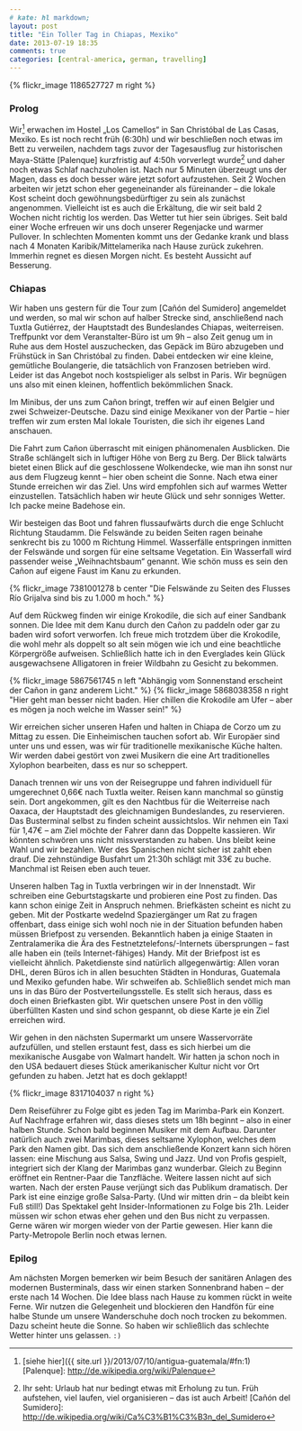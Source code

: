 ```yaml
---
# kate: hl markdown;
layout: post
title: "Ein Toller Tag in Chiapas, Mexiko"
date: 2013-07-19 18:35
comments: true
categories: [central-america, german, travelling]
---
```


{% flickr_image 1186527727 m right %}

### Prolog

Wir[^1] erwachen im Hostel „Los Camellos“ in San Christóbal de Las Casas, Mexiko.
Es ist noch recht früh (6:30h) und wir beschließen noch etwas im Bett zu verweilen,
nachdem tags zuvor der Tagesausflug zur historischen Maya-Stätte [Palenque]
kurzfristig auf 4:50h vorverlegt wurde[^2] und daher noch etwas Schlaf nachzuholen
ist. Nach nur 5 Minuten überzeugt uns der Magen, dass es doch besser wäre jetzt
sofort aufzustehen. Seit 2 Wochen arbeiten wir jetzt schon eher gegeneinander als
füreinander – die lokale Kost scheint doch gewöhnungsbedürftiger zu sein als
zunächst angenommen. Vielleicht ist es auch die Erkältung, die wir seit bald 2 Wochen
nicht richtig los werden. Das Wetter tut hier sein übriges. Seit bald einer Woche
erfreuen wir uns doch unserer Regenjacke und warmer Pullover. In schlechten
Momenten kommt uns der Gedanke krank und blass nach 4 Monaten Karibik/Mittelamerika
nach Hause zurück zukehren. Immerhin regnet es diesen Morgen nicht. Es besteht
Aussicht auf Besserung.

<!-- more -->

### Chiapas

Wir haben uns gestern für die Tour zum [Cañón del Sumidero] angemeldet und werden,
so mal wir schon auf halber Strecke sind, anschließend nach Tuxtla Gutiérrez,
der Hauptstadt des Bundeslandes Chiapas, weiterreisen. Treffpunkt vor dem
Veranstalter-Büro ist um 9h – also Zeit genug um in Ruhe aus dem Hostel
auszuchecken, das Gepäck im Büro abzugeben und Frühstück in San Christóbal
zu finden. Dabei entdecken wir eine kleine, gemütliche Boulangerie, die tatsächlich
von Franzosen betrieben wird. Leider ist das Angebot noch kostspieliger als selbst
in Paris. Wir begnügen uns also mit einen kleinen, hoffentlich bekömmlichen Snack.

Im Minibus, der uns zum Cañon bringt, treffen wir auf einen Belgier und zwei
Schweizer-Deutsche. Dazu sind einige Mexikaner von der Partie – hier treffen wir
zum ersten Mal lokale Touristen, die sich ihr eigenes Land anschauen.

Die Fahrt zum Cañon überrascht mit einigen phänomenalen Ausblicken. Die Straße
schlängelt sich in luftiger Höhe von Berg zu Berg. Der Blick talwärts bietet
einen Blick auf die geschlossene Wolkendecke, wie man ihn sonst nur aus dem Flugzeug
kennt – hier oben scheint die Sonne. Nach etwa einer Stunde erreichen wir das
Ziel. Uns wird empfohlen sich auf warmes Wetter einzustellen. Tatsächlich haben
wir heute Glück und sehr sonniges Wetter. Ich packe meine Badehose ein.

Wir besteigen das Boot und fahren
flussaufwärts durch die enge Schlucht Richtung Staudamm. Die Felswände zu
beiden Seiten ragen beinahe senkrecht bis zu 1000 m Richtung Himmel. Wasserfälle
entspringen inmitten der Felswände und sorgen für eine seltsame Vegetation. Ein
Wasserfall wird passender weise „Weihnachtsbaum“ genannt. Wie schön muss es sein
den Cañon auf eigene Faust im Kanu zu erkunden.

{% flickr_image 7381001278 b center "Die Felswände zu Seiten des Flusses Río Grijalva sind bis zu 1.000 m hoch." %}

Auf dem Rückweg finden wir einige Krokodile, die sich auf einer Sandbank sonnen.
Die Idee mit dem Kanu durch den Cañon zu paddeln oder gar zu baden wird sofort
verworfen. Ich freue mich trotzdem über die Krokodile, die wohl mehr als doppelt
so alt sein mögen wie ich und eine beachtliche Körpergröße aufweisen. Schließlich
hatte ich in den Everglades kein Glück ausgewachsene Alligatoren in freier Wildbahn
zu Gesicht zu bekommen.

{% flickr_image 5867561745 n left "Abhängig vom Sonnenstand erscheint der Cañon in ganz anderem Licht." %}
{% flickr_image 5868038358 n right "Hier geht man besser nicht baden. Hier chillen die Krokodile am Ufer – aber es mögen ja noch welche im Wasser sein!" %}

Wir erreichen sicher unseren Hafen und halten in Chiapa de Corzo um zu Mittag zu
essen. Die Einheimischen tauchen sofort ab. Wir Europäer sind unter uns und essen,
was wir für traditionelle mexikanische Küche halten. Wir werden dabei gestört von
zwei Musikern die eine Art traditionelles Xylophon bearbeiten, dass es nur so 
scheppert.

Danach trennen wir uns von der Reisegruppe und fahren individuell für umgerechnet
0,66€ nach Tuxtla weiter. Reisen kann manchmal so günstig sein. Dort angekommen,
gilt es den Nachtbus für die Weiterreise nach Oaxaca, der Hauptstadt des
gleichnamigen Bundeslandes, zu reservieren. Das Busterminal selbst zu finden
scheint aussichtslos. Wir nehmen ein Taxi für 1,47€ – am Ziel möchte der Fahrer
dann das Doppelte kassieren. Wir könnten schwören uns nicht missverstanden zu haben.
Uns bleibt keine Wahl und wir bezahlen. Wer des Spanischen nicht sicher ist
zahlt eben drauf. Die zehnstündige Busfahrt um 21:30h schlägt mit 33€ zu buche.
Manchmal ist Reisen eben auch teuer.

Unseren halben Tag in Tuxtla verbringen wir in der Innenstadt. Wir schreiben
eine Geburtstagskarte und probieren eine Post zu finden. Das kann schon einige
Zeit in Anspruch nehmen. Briefkästen scheint es nicht zu geben. Mit der Postkarte
wedelnd Spaziergänger um Rat zu fragen offenbart, dass einige sich wohl noch nie
in der Situation befunden haben müssen Briefpost zu versenden. Bekanntlich haben
ja einige Staaten in Zentralamerika die Ära des Festnetztelefons/-Internets
übersprungen – fast alle haben ein (teils Internet-fähiges) Handy. Mit der
Briefpost ist es vielleicht ähnlich. Paketdienste sind natürlich allgegenwärtig:
Allen voran DHL, deren Büros ich in allen besuchten Städten in Honduras, Guatemala
und Mexiko gefunden habe. Wir schweifen ab. Schließlich sendet mich man uns in das
Büro der Postverteilungsstelle. Es stellt sich heraus, dass es doch einen Briefkasten
gibt. Wir quetschen unsere Post in den völlig überfüllten Kasten und sind schon
gespannt, ob diese Karte je ein Ziel erreichen wird.

Wir gehen in den nächsten Supermarkt um unsere Wasservorräte aufzufüllen,
und stellen erstaunt fest, dass es sich hierbei um die mexikanische Ausgabe von
Walmart handelt. Wir hatten ja schon noch in den USA bedauert dieses Stück
amerikanischer Kultur nicht vor Ort gefunden zu haben. Jetzt hat es doch geklappt!

{% flickr_image 8317104037 n right %}

Dem Reiseführer zu Folge gibt es jeden Tag im Marimba-Park ein Konzert. Auf Nachfrage
erfahren wir, dass dieses stets um 18h beginnt – also in einer halben Stunde.
Schon bald beginnen Musiker mit dem Aufbau. Darunter natürlich auch zwei Marimbas,
dieses seltsame Xylophon, welches dem Park den Namen gibt. Das sich dem
anschließende Konzert kann sich hören lassen: eine Mischung aus Salsa, Swing und
Jazz. Und von Profis gespielt, integriert sich der Klang der Marimbas ganz wunderbar.
Gleich zu Beginn eröffnet ein Rentner-Paar die Tanzfläche. Weitere lassen nicht
auf sich warten. Nach der ersten Pause verjüngt sich das Publikum dramatisch.
Der Park ist eine einzige große Salsa-Party. (Und wir mitten drin – da bleibt
kein Fuß still!) Das Spektakel geht Insider-Informationen zu Folge bis 21h. Leider
müssen wir schon etwas eher gehen und den Bus nicht zu verpassen. Gerne wären
wir morgen wieder von der Partie gewesen. Hier kann die Party-Metropole
Berlin noch etwas lernen.

### Epilog

Am nächsten Morgen bemerken wir beim Besuch der sanitären Anlagen des modernen
Busterminals, dass wir einen starken Sonnenbrand haben – der erste nach 14 Wochen.
Die Idee blass nach Hause zu kommen rückt in weite Ferne.
Wir nutzen die Gelegenheit und blockieren den Handfön für eine halbe Stunde
um unsere Wanderschuhe doch noch trocken zu bekommen. Dazu scheint heute die Sonne.
So haben wir schließlich das schlechte Wetter hinter uns gelassen. `:)`

[^1]: [siehe hier]({{ site.url }}/2013/07/10/antigua-guatemala/#fn:1) 
[Palenque]: <http://de.wikipedia.org/wiki/Palenque>
[^2]: Ihr seht: Urlaub hat nur bedingt etwas mit Erholung zu tun. Früh aufstehen, viel laufen, viel organisieren – das ist auch Arbeit! 
[Cañón del Sumidero]: <http://de.wikipedia.org/wiki/Ca%C3%B1%C3%B3n_del_Sumidero> 